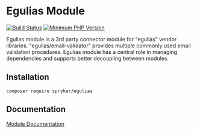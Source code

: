 # Egulias Module
[![Build Status](https://travis-ci.org/spryker/egulias.svg)](https://travis-ci.org/spryker/egulias)
[![Minimum PHP Version](https://img.shields.io/badge/php-%3E%3D%207.3-8892BF.svg)](https://php.net/)

Egulias module is a 3rd party connector module for "egulias" vendor libraries.
"egulias/email-validator" provides multiple commonly used email validation procedures.
Egulias module has a central role in managing dependencies and supports better decoupling between modules.

## Installation

```
composer require spryker/egulias
```

## Documentation

[Module Documentation](https://academy.spryker.com/developing_with_spryker/module_guide/modules.html)
